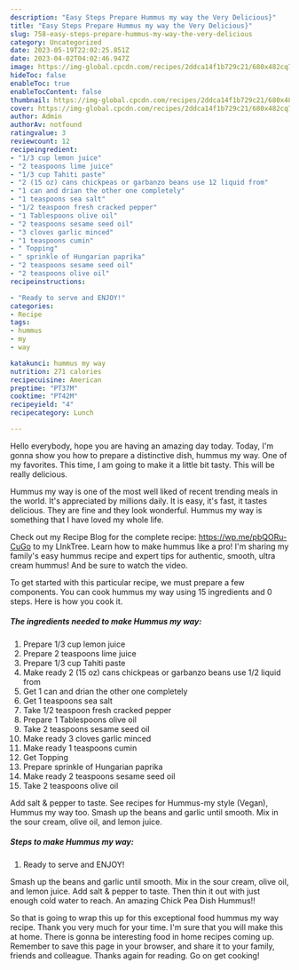 ```yaml
---
description: "Easy Steps Prepare Hummus my way the Very Delicious}"
title: "Easy Steps Prepare Hummus my way the Very Delicious}"
slug: 758-easy-steps-prepare-hummus-my-way-the-very-delicious
category: Uncategorized
date: 2023-05-19T22:02:25.851Z
date: 2023-04-02T04:02:46.947Z
image: https://img-global.cpcdn.com/recipes/2ddca14f1b729c21/680x482cq70/hummus-my-way-recipe-main-photo.jpg
hideToc: false
enableToc: true
enableTocContent: false
thumbnail: https://img-global.cpcdn.com/recipes/2ddca14f1b729c21/680x482cq70/hummus-my-way-recipe-main-photo.jpg
cover: https://img-global.cpcdn.com/recipes/2ddca14f1b729c21/680x482cq70/hummus-my-way-recipe-main-photo.jpg
author: Admin
authorAv: notfound
ratingvalue: 3
reviewcount: 12
recipeingredient:
- "1/3 cup lemon juice"
- "2 teaspoons lime juice"
- "1/3 cup Tahiti paste"
- "2 (15 oz) cans chickpeas or garbanzo beans use 12 liquid from"
- "1 can and drian the other one completely"
- "1 teaspoons sea salt"
- "1/2 teaspoon fresh cracked pepper"
- "1 Tablespoons olive oil"
- "2 teaspoons sesame seed oil"
- "3 cloves garlic minced"
- "1 teaspoons cumin"
- " Topping"
- " sprinkle of Hungarian paprika"
- "2 teaspoons sesame seed oil"
- "2 teaspoons olive oil"
recipeinstructions:

- "Ready to serve and ENJOY!"
categories:
- Recipe
tags:
- hummus
- my
- way

katakunci: hummus my way 
nutrition: 271 calories
recipecuisine: American
preptime: "PT37M"
cooktime: "PT42M"
recipeyield: "4"
recipecategory: Lunch

---
```



Hello everybody, hope you are having an amazing day today. Today, I'm gonna show you how to prepare a distinctive dish, hummus my way. One of my favorites. This time, I am going to make it a little bit tasty. This will be really delicious.

Hummus my way is one of the most well liked of recent trending meals in the world. It's appreciated by millions daily. It is easy, it's fast, it tastes delicious. They are fine and they look wonderful. Hummus my way is something that I have loved my whole life.

Check out my Recipe Blog for the complete recipe: https://wp.me/pbQORu-CuGo to my LInkTree. Learn how to make hummus like a pro! I&#39;m sharing my family&#39;s easy hummus recipe and expert tips for authentic, smooth, ultra cream hummus! And be sure to watch the video.


To get started with this particular recipe, we must prepare a few components. You can cook hummus my way using 15 ingredients and 0 steps. Here is how you cook it.

<!--inarticleads1-->

##### The ingredients needed to make Hummus my way:

1. Prepare 1/3 cup lemon juice
1. Prepare 2 teaspoons lime juice
1. Prepare 1/3 cup Tahiti paste
1. Make ready 2 (15 oz) cans chickpeas or garbanzo beans use 1/2 liquid from
1. Get 1 can and drian the other one completely
1. Get 1 teaspoons sea salt
1. Take 1/2 teaspoon fresh cracked pepper
1. Prepare 1 Tablespoons olive oil
1. Take 2 teaspoons sesame seed oil
1. Make ready 3 cloves garlic minced
1. Make ready 1 teaspoons cumin
1. Get  Topping
1. Prepare  sprinkle of Hungarian paprika
1. Make ready 2 teaspoons sesame seed oil
1. Take 2 teaspoons olive oil


Add salt &amp; pepper to taste. See recipes for Hummus-my style (Vegan), Hummus my way too. Smash up the beans and garlic until smooth. Mix in the sour cream, olive oil, and lemon juice. 

<!--inarticleads2-->

##### Steps to make Hummus my way:


1. Ready to serve and ENJOY!

Smash up the beans and garlic until smooth. Mix in the sour cream, olive oil, and lemon juice. Add salt &amp; pepper to taste. Then thin it out with just enough cold water to reach. An amazing Chick Pea Dish Hummus!! 

So that is going to wrap this up for this exceptional food hummus my way recipe. Thank you very much for your time. I'm sure that you will make this at home. There is gonna be interesting food in home recipes coming up. Remember to save this page in your browser, and share it to your family, friends and colleague. Thanks again for reading. Go on get cooking!
